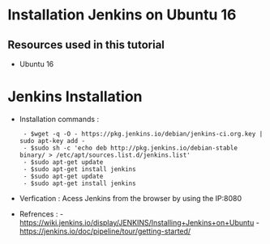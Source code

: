 # Installation Jenkins on Ubuntu 16

## Resources used in this tutorial
 - Ubuntu 16

# Jenkins Installation 
 - Installation commands :
		
		- $wget -q -O - https://pkg.jenkins.io/debian/jenkins-ci.org.key | sudo apt-key add -
		- $sudo sh -c 'echo deb http://pkg.jenkins.io/debian-stable binary/ > /etc/apt/sources.list.d/jenkins.list'
		- $sudo apt-get update
		- $sudo apt-get install jenkins
		- $sudo apt-get update
		- $sudo apt-get install jenkins
	
 - Verfication : 
		Acess Jenkins from the browser by using the IP:8080
		
  - Refrences :
	       - https://wiki.jenkins.io/display/JENKINS/Installing+Jenkins+on+Ubuntu
	       - https://jenkins.io/doc/pipeline/tour/getting-started/
		

		
